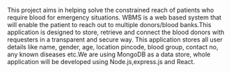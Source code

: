 This project aims in helping solve the constrained reach of patients who require blood for emergency situations. WBMS is a web based system that will enable the patient to reach out to multiple donors/blood banks.This application is designed to store, retrieve and connect the blood donors with requesters in a transparent and secure way. This application stores all user details like name, gender, age, location pincode, blood group, contact no, any known diseases etc.We are using MongoDB as a data store, whole application will be developed using Node.js,express.js and React.
